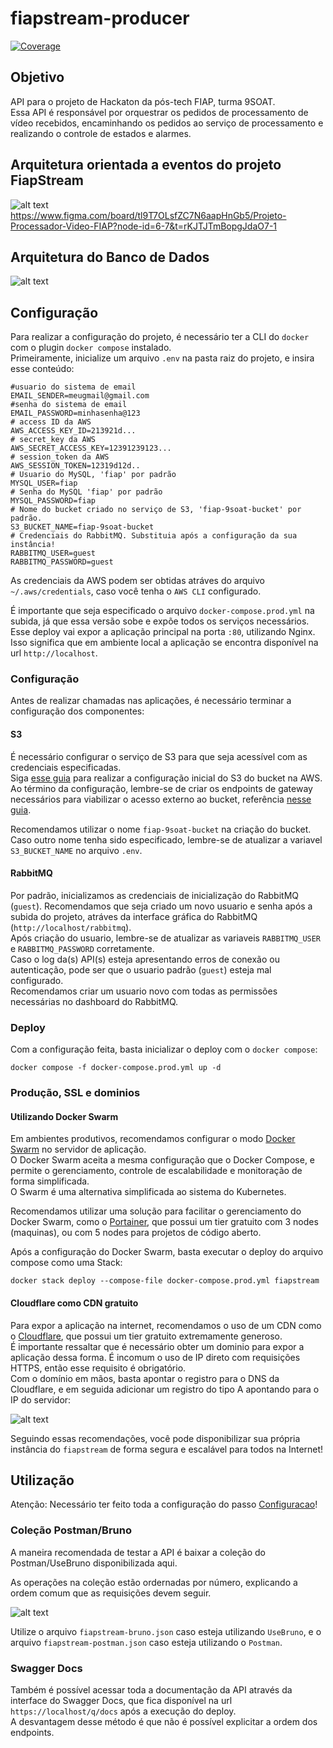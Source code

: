 # fiapstream-producer

[![Coverage](.github/badges/jacoco.svg)]()

## Objetivo

API para o projeto de Hackaton da pós-tech FIAP, turma 9SOAT.  
Essa API é responsável por orquestrar os pedidos de processamento de vídeo recebidos, encaminhando os pedidos ao serviço de processamento
e realizando o controle de estados e alarmes.

## Arquitetura orientada a eventos do projeto FiapStream

![alt text](public/img/FiapStream%20-%20FIGMA.png)
https://www.figma.com/board/tl9T7OLsfZC7N6aapHnGb5/Projeto-Processador-Video-FIAP?node-id=6-7&t=rKJTJTmBopgJdaO7-1

## Arquitetura do Banco de Dados

![alt text](public/img/fiapstream.png)

## Configuração

Para realizar a configuração do projeto, é necessário ter a CLI do `docker` com o plugin `docker compose` instalado.  
Primeiramente, inicialize um arquivo `.env` na pasta raiz do projeto, e insira esse conteúdo:

```
#usuario do sistema de email
EMAIL_SENDER=meugmail@gmail.com
#senha do sistema de email
EMAIL_PASSWORD=minhasenha@123
# access ID da AWS
AWS_ACCESS_KEY_ID=213921d...
# secret_key da AWS
AWS_SECRET_ACCESS_KEY=12391239123...
# session_token da AWS
AWS_SESSION_TOKEN=12319d12d..
# Usuario do MySQL, 'fiap' por padrão
MYSQL_USER=fiap
# Senha do MySQL 'fiap' por padrão
MYSQL_PASSWORD=fiap
# Nome do bucket criado no serviço de S3, 'fiap-9soat-bucket' por padrão.
S3_BUCKET_NAME=fiap-9soat-bucket
# Credenciais do RabbitMQ. Substituia após a configuração da sua instância!
RABBITMQ_USER=guest
RABBITMQ_PASSWORD=guest
```

As credenciais da AWS podem ser obtidas atráves do arquivo `~/.aws/credentials`, caso você tenha o `AWS CLI` configurado.

É importante que seja especificado o arquivo `docker-compose.prod.yml` na subida, já que essa versão sobe e expõe todos os serviços
necessários. Esse deploy vai expor a aplicação principal na porta `:80`, utilizando Nginx.  
Isso significa que em ambiente local a aplicação se encontra disponível na url `http://localhost`. 

### Configuração

Antes de realizar chamadas nas aplicações, é necessário terminar a configuração dos componentes:

#### S3

É necessário configurar o serviço de S3 para que seja acessível com as credenciais especificadas.  
Siga [esse guia](https://docs.aws.amazon.com/AmazonS3/latest/userguide/GetStartedWithS3.html) para realizar a configuração inicial do S3 do bucket na AWS.  
Ao término da configuração, lembre-se de criar os endpoints de gateway necessários para viabilizar o acesso externo ao bucket, referência [nesse guia](https://docs.aws.amazon.com/pt_br/vpc/latest/privatelink/vpc-endpoints-s3.html).

Recomendamos utilizar o nome `fiap-9soat-bucket` na criação do bucket. Caso outro nome tenha sido especificado, lembre-se de atualizar a variavel `S3_BUCKET_NAME` no arquivo `.env`.

#### RabbitMQ

Por padrão, inicializamos as credenciais de inicialização do RabbitMQ (`guest`). Recomendamos que seja criado um novo usuario e senha após a subida do projeto, atráves da interface gráfica do RabbitMQ (`http://localhost/rabbitmq`).  
Após criação do usuario, lembre-se de atualizar as variaveis `RABBITMQ_USER` e `RABBITMQ_PASSWORD` corretamente.  
Caso o log da(s) API(s) esteja apresentando erros de conexão ou autenticação, pode ser que o usuario padrão (`guest`) esteja mal configurado.  
Recomendamos criar um usuario novo com todas as permissões necessárias no dashboard do RabbitMQ.  

### Deploy

Com a configuração feita, basta inicializar o deploy com o `docker compose`:

```shell
docker compose -f docker-compose.prod.yml up -d
```

### Produção, SSL e dominios

#### Utilizando Docker Swarm
Em ambientes produtivos, recomendamos configurar o modo [Docker Swarm](https://docs.docker.com/engine/swarm/) no servidor de aplicação.    
O Docker Swarm aceita a mesma configuração que o Docker Compose, e permite o gerenciamento, controle de escalabilidade e monitoração de forma simplificada.  
O Swarm é uma alternativa simplificada ao sistema do Kubernetes.

Recomendamos utilizar uma solução para facilitar o gerenciamento do Docker Swarm, como o [Portainer](https://www.portainer.io/), 
que possui um tier gratuito com 3 nodes (maquinas), ou com 5 nodes para projetos de código aberto.

Após a configuração do Docker Swarm, basta executar o deploy do arquivo compose como uma Stack:
```shell
docker stack deploy --compose-file docker-compose.prod.yml fiapstream
```

#### Cloudflare como CDN gratuito
Para expor a aplicação na internet, recomendamos o uso de um CDN como o [Cloudflare](https://cloudflare.com), que possui um 
tier gratuito extremamente generoso.  
É importante ressaltar que é necessário obter um dominio para expor a aplicação dessa forma. É incomum o uso de 
IP direto com requisições HTTPS, então esse requisito é obrigatório.  
Com o domínio em mãos, basta apontar o registro para o DNS da Cloudflare, e em seguida adicionar um registro do 
tipo A apontando para o IP do servidor:  

![alt text](public/img/fiapstream-cloudflare-record.png)

Seguindo essas recomendações, você pode disponibilizar sua própria instância do `fiapstream` de forma segura e escalável 
para todos na Internet!

## Utilização
Atenção: Necessário ter feito toda a configuração do passo [Configuracao](#configuração)!

### Coleção Postman/Bruno
A maneira recomendada de testar a API é baixar a coleção do Postman/UseBruno disponibilizada aqui.

As operações na coleção estão ordernadas por número, explicando a ordem comum que as requisições devem seguir.

![alt text](public/img/fiapstream-collection.png)

Utilize o arquivo `fiapstream-bruno.json` caso esteja utilizando `UseBruno`, e o arquivo `fiapstream-postman.json` caso 
esteja utilizando o `Postman`.

### Swagger Docs
Também é possível acessar toda a documentação da API através da interface do Swagger Docs, que fica disponível na url
`https://localhost/q/docs` após a execução do deploy.  
A desvantagem desse método é que não é possível explicitar a ordem dos endpoints.

